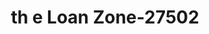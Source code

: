 ---
f_zip-code: 98550
f_state-code: WA
title: th e Loan Zone-27502
f_phone: 360-532-7747
f_city-only: Hoquiam
f_address: 2323 Bay Ave Hoquiam
f_location-unique-id: '27502'
slug: th-e-loan-zone-27502
updated-on: '2024-05-30T13:46:58.046Z'
created-on: '2024-05-30T13:36:59.803Z'
published-on: '2024-05-30T13:54:32.469Z'
f_city-state: cms/city/hoquiam-wa.md
f_company: cms/company/th-e-loan-zone.md
f_state: cms/state/washington.md
layout: '[payday-loan].html'
tags: payday-loan
---